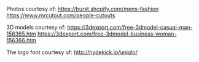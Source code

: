 

Photos courtesy of:
https://burst.shopify.com/mens-fashion
https://www.mrcutout.com/people-cutouts

3D models courtesy of:
https://3dexport.com/free-3dmodel-casual-man-156365.htm
https://3dexport.com/free-3dmodel-business-woman-156366.htm

The logo font courtesy of:
http://hydekick.jp/uniqlo/
